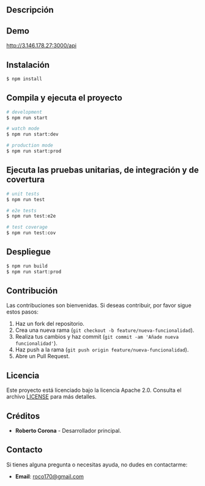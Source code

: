 

## Descripción




## Demo

http://3.146.178.27:3000/api

## Instalación

```bash
$ npm install
```

## Compila y ejecuta el proyecto

```bash
# development
$ npm run start

# watch mode
$ npm run start:dev

# production mode
$ npm run start:prod
```

## Ejecuta las pruebas unitarias, de integración y de covertura

```bash
# unit tests
$ npm run test

# e2e tests
$ npm run test:e2e

# test coverage
$ npm run test:cov
```

## Despliegue

```bash
$ npm run build
$ npm run start:prod
```

## Contribución

Las contribuciones son bienvenidas. Si deseas contribuir, por favor sigue estos pasos:

1. Haz un fork del repositorio.
2. Crea una nueva rama (`git checkout -b feature/nueva-funcionalidad`).
3. Realiza tus cambios y haz commit (`git commit -am 'Añade nueva funcionalidad'`).
4. Haz push a la rama (`git push origin feature/nueva-funcionalidad`).
5. Abre un Pull Request.

## Licencia

Este proyecto está licenciado bajo la licencia Apache 2.0. Consulta el archivo [LICENSE](LICENSE) para más detalles.

## Créditos

- **Roberto Corona** - Desarrollador principal.

## Contacto 

Si tienes alguna pregunta o necesitas ayuda, no dudes en contactarme:

- **Email**: roco170@gmail.com
